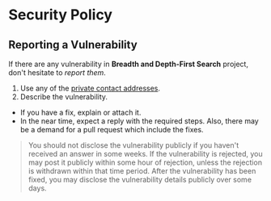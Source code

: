 # Security Policy

## Reporting a Vulnerability

If there are any vulnerability in **Breadth and Depth-First Search** project, don't hesitate to _report them_.

1. Use any of the [private contact addresses](https://github.com/vignesh-pagadala/breadth-and-depth-first-search#support).
2. Describe the vulnerability.

- If you have a fix, explain or attach it.
- In the near time, expect a reply with the required steps. Also, there may be a demand for a pull request which include the fixes.

> You should not disclose the vulnerability publicly if you haven't received an answer in some weeks.
> If the vulnerability is rejected, you may post it publicly within some hour of rejection, unless the rejection is withdrawn within that time period.
> After the vulnerability has been fixed, you may disclose the vulnerability details publicly over some days.
